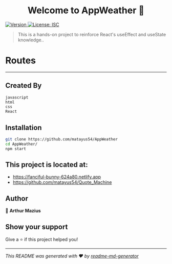 <h1 align="center">Welcome to AppWeather 👋</h1>
<p>
  <a href="https://www.npmjs.com/package/poke-team" target="_blank">
    <img alt="Version" src="https://img.shields.io/badge/npm-V8.00-red">
  </a>
  <a href="#" target="_blank">
    <img alt="License: ISC" src="https://img.shields.io/badge/License-ISC-yellow.svg" />
  </a>

</p>

> This is a hands-on project to reinforce React's useEffect and useState knowledge..

# **Routes**
***

## Created By
```javascript
javascript
html
css
React
```

## Installation
```sh
git clone https://github.com/matayus54/AppWeather
cd AppWeather/
npm start
```

## This project is located at:

* https://fanciful-bunny-624a80.netlify.app
* https://github.com/matayus54/Quote_Machine


## Author

👤 **Arthur Mazius**
<!-- 
* Website: Arthur.github.io

* Twitter: [@usuario](https://twitter.com/DevSh3yk0)
* Github: [@usuario](https://github.com/SheykoWk)
* LinkedIn: [@usuario](https://linkedin.com/in/sh3yk0)
-->

## Show your support

Give a ⭐️ if this project helped you!

***
_This README was generated with ❤️ by [readme-md-generator](https://github.com/kefranabg/readme-md-generator)_
